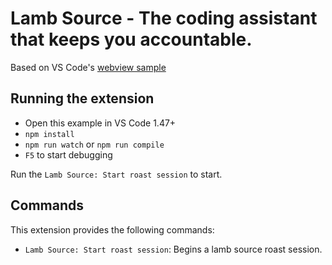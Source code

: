 # Lamb Source - The coding assistant that keeps you accountable.

Based on VS Code's [webview sample](https://github.com/Microsoft/vscode-extension-samples/webview-sample)

## Running the extension

- Open this example in VS Code 1.47+
- `npm install`
- `npm run watch` or `npm run compile`
- `F5` to start debugging

Run the `Lamb Source: Start roast session` to start.

## Commands

This extension provides the following commands:

- `Lamb Source: Start roast session`: Begins a lamb source roast session.